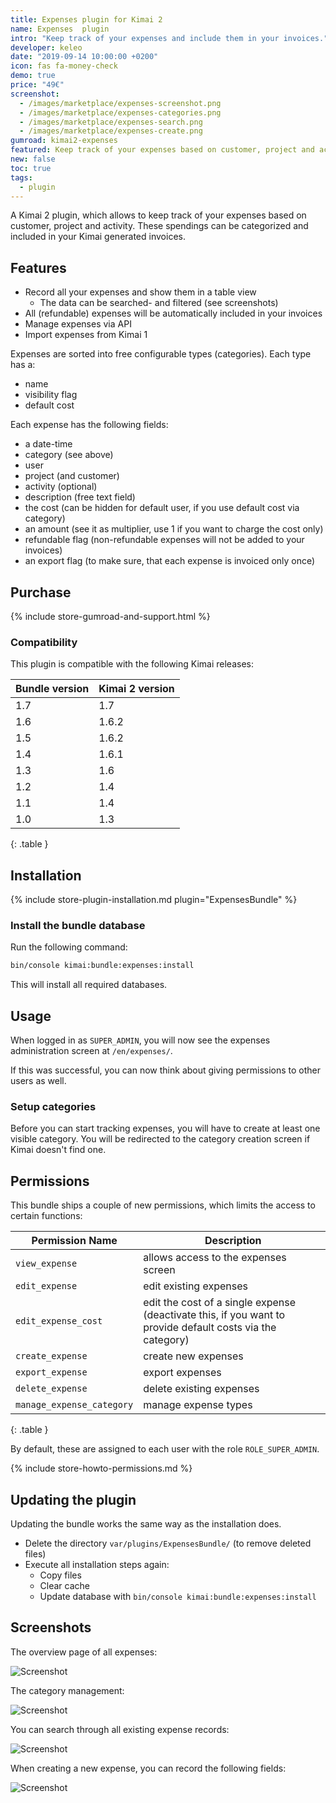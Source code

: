 ```yaml
---
title: Expenses plugin for Kimai 2
name: Expenses  plugin
intro: "Keep track of your expenses and include them in your invoices."
developer: keleo
date: "2019-09-14 10:00:00 +0200"
icon: fas fa-money-check
demo: true 
price: "49€"
screenshot: 
  - /images/marketplace/expenses-screenshot.png
  - /images/marketplace/expenses-categories.png
  - /images/marketplace/expenses-search.png
  - /images/marketplace/expenses-create.png
gumroad: kimai2-expenses
featured: Keep track of your expenses based on customer, project and activity. These spendings can be categorized and included in your invoices.  
new: false
toc: true
tags:
  - plugin
---
```


A Kimai 2 plugin, which allows to keep track of your expenses based on customer, project and activity.
These spendings can be categorized and included in your Kimai generated invoices.

## Features

- Record all your expenses and show them in a table view
  - The data can be searched- and filtered (see screenshots)  
- All (refundable) expenses will be automatically included in your invoices
- Manage expenses via API
- Import expenses from Kimai 1

Expenses are sorted into free configurable types (categories). Each type has a:
- name 
- visibility flag
- default cost

Each expense has the following fields:
- a date-time 
- category (see above) 
- user 
- project (and customer)
- activity (optional)
- description (free text field)
- the cost (can be hidden for default user, if you use default cost via category)
- an amount (see it as multiplier, use 1 if you want to charge the cost only)
- refundable flag (non-refundable expenses will not be added to your invoices)
- an export flag (to make sure, that each expense is invoiced only once)

## Purchase

{% include store-gumroad-and-support.html %}

### Compatibility

This plugin is compatible with the following Kimai releases:

| Bundle version    | Kimai 2 version  |
|---                |---               |
| 1.7               | 1.7              |
| 1.6               | 1.6.2            |
| 1.5               | 1.6.2            |
| 1.4               | 1.6.1            |
| 1.3               | 1.6              |
| 1.2               | 1.4              |
| 1.1               | 1.4              |
| 1.0               | 1.3              |
{: .table }

## Installation

{% include store-plugin-installation.md plugin="ExpensesBundle" %}

### Install the bundle database

Run the following command:

```bash
bin/console kimai:bundle:expenses:install
```

This will install all required databases.

## Usage

When logged in as `SUPER_ADMIN`, you will now see the expenses administration screen at `/en/expenses/`.

If this was successful, you can now think about giving permissions to other users as well.

### Setup categories

Before you can start tracking expenses, you will have to create at least one visible category. 
You will be redirected to the category creation screen if Kimai doesn't find one. 

## Permissions

This bundle ships a couple of new permissions, which limits the access to certain functions:

| Permission Name           | Description |
|---                        |--- |
| `view_expense`            | allows access to the expenses screen |
| `edit_expense`            | edit existing expenses |
| `edit_expense_cost`       | edit the cost of a single expense (deactivate this, if you want to provide default costs via the category) |
| `create_expense`          | create new expenses |
| `export_expense`          | export expenses |
| `delete_expense`          | delete existing expenses |
| `manage_expense_category` | manage expense types | 
{: .table }

By default, these are assigned to each user with the role `ROLE_SUPER_ADMIN`.

{% include store-howto-permissions.md %}

## Updating the plugin

Updating the bundle works the same way as the installation does. 

- Delete the directory `var/plugins/ExpensesBundle/` (to remove deleted files)
- Execute all installation steps again:
  - Copy files
  - Clear cache
  - Update database with `bin/console kimai:bundle:expenses:install` 

## Screenshots

The overview page of all expenses:

![Screenshot](https://www.kimai.org/images/marketplace/expenses-screenshot.png)

The category management:

![Screenshot](https://www.kimai.org//images/marketplace/expenses-categories.png)

You can search through all existing expense records:

![Screenshot](https://www.kimai.org/images/marketplace/expenses-search.png)

When creating a new expense, you can record the following fields:

![Screenshot](https://www.kimai.org/images/marketplace/expenses-create.png)

